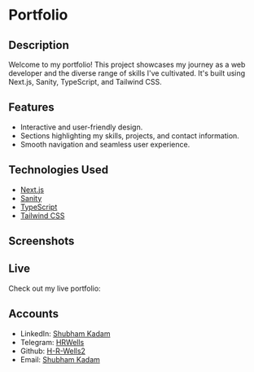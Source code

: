 # Portfolio


## Description

Welcome to my portfolio! This project showcases my journey as a web developer and the diverse range of skills I've cultivated. It's built using Next.js, Sanity, TypeScript, and Tailwind CSS.

## Features

- Interactive and user-friendly design.
- Sections highlighting my skills, projects, and contact information.
- Smooth navigation and seamless user experience.

## Technologies Used

- [Next.js](https://nextjs.org/)
- [Sanity](https://www.sanity.io/)
- [TypeScript](https://www.typescriptlang.org/)
- [Tailwind CSS](https://tailwindcss.com/)

## Screenshots

## Live

Check out my live portfolio:

## Accounts

- LinkedIn: [Shubham Kadam](https://www.linkedin.com/in/shubham-kadam-0620b722a/)
- Telegram: [HRWells](https://t.me/h_r_wells)
- Github: [H-R-Wells2](https://github.com/h-r-wells2)
- Email: [Shubham Kadam](mailto:kadamshubham10246@gmail.com)


